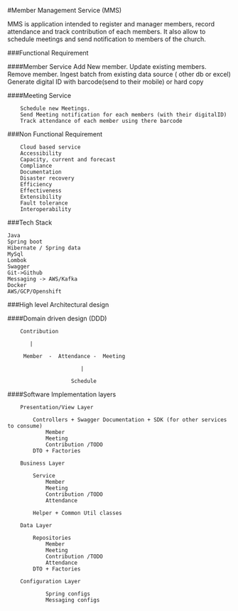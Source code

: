 #Member Management Service (MMS)

MMS is application intended to register and manager members, record attendance and track contribution of each members. It also allow to schedule meetings and send notification to members of the church. 

###Functional Requirement

####Member Service
		Add New member.
		Update existing members.
		Remove member.
		Ingest batch from existing data source ( other db or excel) 
		Generate digital ID with barcode(send to their mobile) or hard copy
	
####Meeting Service
		
		Schedule new Meetings.
		Send Meeting notification for each members (with their digitalID)
		Track attendance of each member using there barcode 
		
###Non Functional Requirement 
	
		Cloud based service
		Accessibility
		Capacity, current and forecast
		Compliance
		Documentation
		Disaster recovery
		Efficiency
		Effectiveness
		Extensibility
		Fault tolerance
		Interoperability

###Tech Stack

	Java
	Spring boot
	Hibernate / Spring data
	MySql
	Lombok
	Swagger
	Git->Github
	Messaging -> AWS/Kafka
	Docker
	AWS/GCP/Openshift
	

###High level Architectural design 


####Domain driven design (DDD)
	
		Contribution
		
		   |	

		 Member  -  Attendance -  Meeting
		
			     		   |

			       		Schedule
	
	
####Software Implementation layers 
		
		Presentation/View Layer
		
			Controllers + Swagger Documentation + SDK (for other services to consume) 
				Member
				Meeting
				Contribution /TODO
			DTO + Factories

		Business Layer
		
			Service
				Member
				Meeting
				Contribution /TODO
				Attendance
				
			Helper + Common Util classes 
			
		Data Layer 
			
			Repositories
				Member
				Meeting
				Contribution /TODO
				Attendance
			DTO + Factories 
				
		Configuration Layer
			
				Spring configs
				Messaging configs
